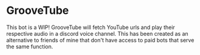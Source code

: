 # GrooveTube

This bot is a WIP! GrooveTube will fetch YouTube urls and play their respective audio in a discord voice channel. This has been created as an alternative to friends of mine that don't have access to paid bots that serve the same function.

